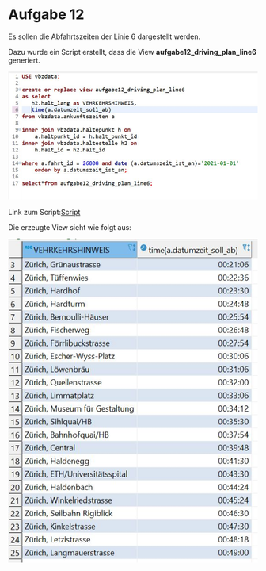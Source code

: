 # Aufgabe 12
Es sollen die Abfahrtszeiten der Linie 6 dargestellt werden.

Dazu wurde ein Script erstellt, dass die View **aufgabe12_driving_plan_line6** generiert.

![script](/Images/Aufgabe12/script.JPG)

Link zum Script:[Script](/Scripts/Aufgabe12/driving_plan_line6.sql)

Die erzeugte View sieht wie folgt aus:

![view](/Images/Aufgabe12/view.JPG)